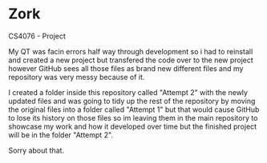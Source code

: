 # Zork
CS4076 - Project

My QT was facin errors half way through development so i had to reinstall and created a new project but transfered the code over to the new project however GitHub sees all those files as brand new different files and my repository was very messy because of it.

I created a folder inside this repository called "Attempt 2" with the newly updated files and was going to tidy up the rest of the repository by moving the original files into a folder called "Attempt 1" but that would cause GitHub to lose its history on those files so im leaving them in the main repository to showcase my work and how it developed over time but the finished project will be in the folder "Attempt 2".

Sorry about that.
